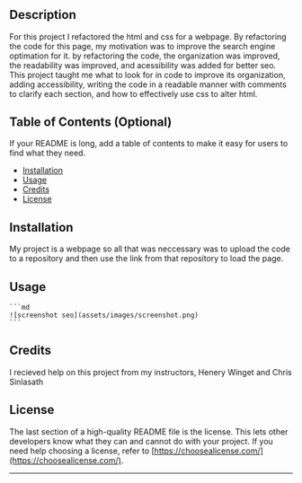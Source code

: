 # <Seo-code-refactor>

## Description

For this project I refactored the html and css for a webpage. By refactoring the code for this page, my motivation was to improve the search engine optimation for it. by refactoring the code, the organization was improved, the readability was improved, and acessibility was added for better seo. This project taught me what to look for in code to improve its organization, adding accessibility, writing the code in a readable manner with comments to clarify each section, and how to effectively use css to alter html.

## Table of Contents (Optional)

If your README is long, add a table of contents to make it easy for users to find what they need.

- [Installation](#installation)
- [Usage](#usage)
- [Credits](#credits)
- [License](#license)

## Installation

My project is a webpage so all that was neccessary was to upload the code to a repository and then use the link from that repository to load the page.

## Usage

    ```md
    ![screenshot seo](assets/images/screenshot.png)
    ```

## Credits

I recieved help on this project from my instructors, Henery Winget and Chris Sinlasath

## License

The last section of a high-quality README file is the license. This lets other developers know what they can and cannot do with your project. If you need help choosing a license, refer to [https://choosealicense.com/](https://choosealicense.com/).

---


